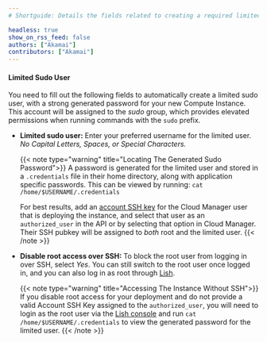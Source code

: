 ```yaml
---
# Shortguide: Details the fields related to creating a required limited user account on a Marketplace App.

headless: true
show_on_rss_feed: false
authors: ["Akamai"]
contributors: ["Akamai"]
---
```


#### Limited Sudo User

You need to fill out the following fields to automatically create a limited sudo user, with a strong generated password for your new Compute Instance. This account will be assigned to the *sudo* group, which provides elevated permissions when running commands with the `sudo` prefix.

-   **Limited sudo user:** Enter your preferred username for the limited user. *No Capital Letters, Spaces, or Special Characters.*

    {{< note type="warning" title="Locating The Generated Sudo Password">}}
    A password is generated for the limited user and stored in a `.credentials` file in their home directory, along with application specific passwords. This can be viewed by running: `cat /home/$USERNAME/.credentials`

    For best results, add an [account SSH key](/docs/products/platform/accounts/guides/manage-ssh-keys/) for the Cloud Manager user that is deploying the instance, and select that user as an `authorized_user` in the API or by selecting that option in Cloud Manager. Their SSH pubkey will be assigned to _both_ root and the limited user.
    {{< /note >}}

-   **Disable root access over SSH:** To block the root user from logging in over SSH, select *Yes*. You can still switch to the root user once logged in, and you can also log in as root through [Lish](/docs/products/compute/compute-instances/guides/lish/).

    {{< note type="warning" title="Accessing The Instance Without SSH">}}
    If you disable root access for your deployment and do not provide a valid Account SSH Key assigned to the `authorized_user`, you will need to login as the root user via the [Lish console](/docs/products/compute/compute-instances/guides/lish/) and run `cat /home/$USERNAME/.credentials` to view the generated password for the limited user.
    {{< /note >}}